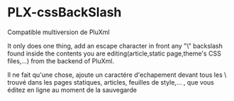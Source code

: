 # PLX-cssBackSlash

Compatible multiversion de PluXml

It only does one thing, add an escape character in front any "\\" backslash found inside the contents you are editing(article,static page,theme's CSS files,...) from the backend of PluXml. 

Il ne fait qu'une chose, ajoute un caractére d'echapement devant tous les \ trouvé dans les pages statiques, articles, feuilles de style,... , que vous éditez en ligne au moment de la sauvegarde
